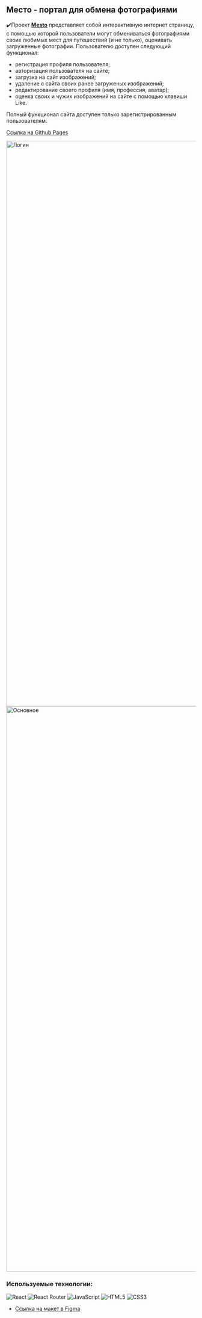 ## Место - портал для обмена фотографиями

✔️Проект [**Mesto**](https://mikhailyandex.github.io/react-mesto-auth/) представляет собой интерактивную интернет страницу, с помощью которой пользователи могут обмениваться фотографиями своих любимых мест для путешествий (и не только), оценивать загруженные фотографии. 
Пользователю доступен следующий функционал:
- регистрация профиля пользователя;
- авторизация пользователя на сайте;
- загрузка на сайт изображений;
- удаление с сайта своих ранее загруженых изображений;
- редактирование своего профиля (имя, профессия, аватар);
- оценка своих и чужих изображений на сайте с помощью клавиши Like.

Полный функционал сайта доступен только зарегистрированным пользователям.

[Ссылка на Github Pages](https://mikhailyandex.github.io/react-mesto-auth/)

<img width="1503" alt="Логин" src="https://user-images.githubusercontent.com/114576286/230060292-086a69ee-0910-4cd5-9d6c-2e25b0323fcb.png">

<img width="1503" alt="Основное" src="https://user-images.githubusercontent.com/114576286/230060301-78265316-1c72-4a4b-89af-22c813ad59fa.png">

### Используемые технологии:
![React](https://img.shields.io/badge/react-%2320232a.svg?style=for-the-badge&logo=react&logoColor=%2361DAFB)
![React Router](https://img.shields.io/badge/React_Router-CA4245?style=for-the-badge&logo=react-router&logoColor=white)
![JavaScript](https://img.shields.io/badge/javascript-%23323330.svg?style=for-the-badge&logo=javascript&logoColor=%23F7DF1E)
![HTML5](https://img.shields.io/badge/html5-%23E34F26.svg?style=for-the-badge&logo=html5&logoColor=white) 
![CSS3](https://img.shields.io/badge/css3-%231572B6.svg?style=for-the-badge&logo=css3&logoColor=white) 
 
* [Ссылка на макет в Figma](https://www.figma.com/file/5H3gsn5lIGPwzBPby9jAOo/JavaScript.-Sprint-12?node-id=0-1&t=A0DuF7agNYuCr5jN-0)
